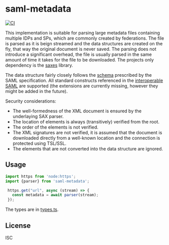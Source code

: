 # saml-metadata

[![CI](https://github.com/UM-LPM/saml-metadata/actions/workflows/node.js.yml/badge.svg)](https://github.com/UM-LPM/saml-metadata/actions/workflows/node.js.yml)

This implementation is suitable for parsing large metadata files containing multiple IDPs and SPs, which are commonly created by federations.
The file is parsed as it is beign streamed and the data structures are created on the fly, that way the original document is never saved.
The parsing does not introduce a significant overhead, the file is usually parsed in the same amount of time it takes for the file to be downloaded.
The projects only dependency is the [saxes](https://www.npmjs.com/package/saxes) library.

The data structure fairly closely follows the [schema](https://docs.oasis-open.org/security/saml/v2.0/saml-schema-metadata-2.0.xsd) prescribed by the SAML specification. All standard constructs referenced in the [interoperable SAML](https://kantarainitiative.github.io/SAMLprofiles/saml2int.html) are supported (the extensions are currently missing, however they might be added in the future).

Security considerations:
- The well-formedness of the XML document is ensured by the underlaying SAX parser.
- The location of elements is always (transitively) verified from the root.
- The order of the elements is not verified.
- The XML signatures are not verified, it is assumed that the document is downloaded directly from a well-known location and the connection is protected using TSL/SSL.
- The elements that are not converted into the data structure are ignored.

## Usage

```ts
import https from 'node:https';
import {parser} from 'saml-metadata';

 https.get("url", async (stream) => {
   const metadata = await parser(stream);
 });
```

The types are in [types.ts](https://github.com/UM-LPM/saml-metadata/blob/master/src/types.ts).

## License
ISC
